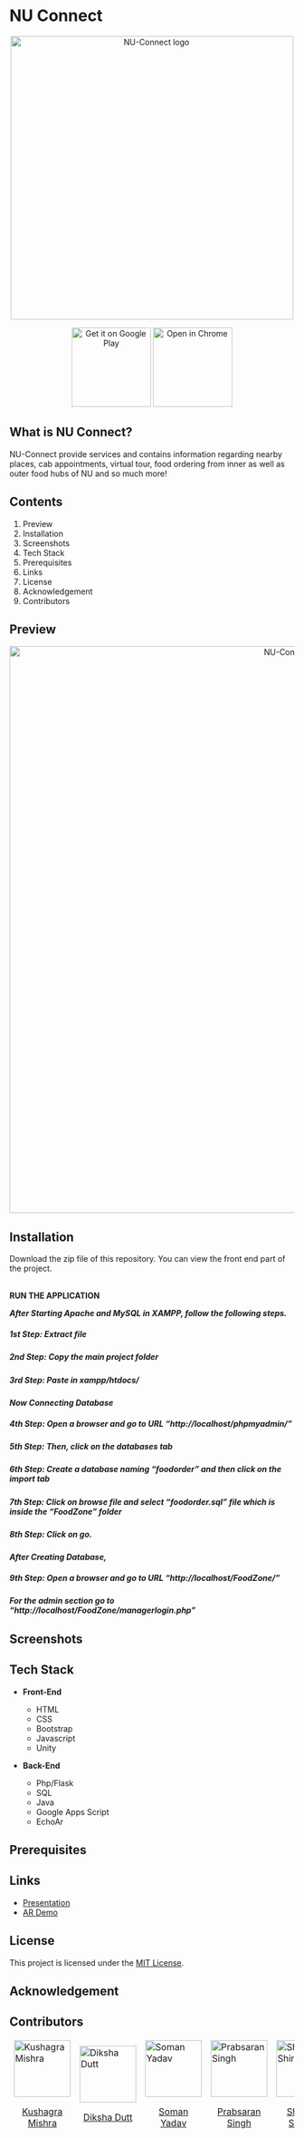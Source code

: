 <h1> NU Connect </h1>

<div align="center">
  <img alt="NU-Connect logo" src="https://i.imgur.com/MGJNqi9.png" width="500px" />
</div>

<p align="center">
  <img alt="Get it on Google Play" title="Google Play" src="http://i.imgur.com/mtGRPuM.png" width="140">
 <img alt="Open in Chrome" title="Chrome" src="https://i.imgur.com/ZIhDtNR.png" width="140">
</p>

##  What is NU Connect?

<div>  
<p>NU-Connect provide services and contains information regarding nearby places, cab appointments, virtual tour, food ordering from inner as well as outer food hubs of NU and so much more!</p>
</div>

## Contents
1. Preview
2. Installation
3. Screenshots
4. Tech Stack
5. Prerequisites
6. Links
7. License
8. Acknowledgement
9. Contributors

 ## Preview
 
 <div align="center">
  <img alt="NU-Connect logo" src="https://i.imgur.com/KuddZoJ.png" width="1000px" />
 </div>


## Installation
Download the zip file of this repository. You can view the front end part of the project.
<br>
<br>

<b>RUN THE APPLICATION</b>

***After Starting Apache and MySQL in XAMPP, follow the following steps.***

##### 1st Step: Extract file

##### 2nd Step: Copy the main project folder

##### 3rd Step: Paste in xampp/htdocs/

 
***Now Connecting Database***

##### 4th Step: Open a browser and go to URL “http://localhost/phpmyadmin/”

##### 5th Step: Then, click on the databases tab

##### 6th Step: Create a database naming “foodorder” and then click on the import tab

##### 7th Step: Click on browse file and select “foodorder.sql” file which is inside the “FoodZone” folder

##### 8th Step: Click on go.

***After Creating Database,***

##### 9th Step: Open a browser and go to URL “http://localhost/FoodZone/”

***For the admin section go to “http://localhost/FoodZone/managerlogin.php”***


## Screenshots

## Tech Stack
* **Front-End**	
	* HTML
	* CSS
	* Bootstrap
	* Javascript
	* Unity

* **Back-End**
	* Php/Flask
	* SQL
	* Java
	* Google Apps Script
	* EchoAr


## Prerequisites
## Links
 - <a href="https://drive.google.com/file/d/19Lw7Lm4AuOa_EAc_3ttaeFA3pedjB1EE/view?usp=sharing"> Presentation </a> 
 - <a href=""> AR Demo </a> </h3>


## License
This project is licensed under the [MIT License](LICENSE).

## Acknowledgement

## Contributors

<table>
	<thead>
	<tr>
		<td>
			<img width="100" alt="Kushagra Mishra" src="https://ideate-zero.github.io/zerobug/images/Kushagra.png" align="center">
			<a href="https://github.com/kushagraup"><p align="center"> Kushagra Mishra </p></a>
			</td>
		<td>
			<img width="100" alt="Diksha Dutt" src="https://i.imgur.com/wnTuh6Y.png" align="center">
			<a href="https://github.com/dikshadutt08"><p align="center"> Diksha Dutt </p></a>
		</td>
		<td>
			<img width="100" alt="Soman Yadav" src="https://i.imgur.com/iD76kAe.png" align="center">
			<a href="https://github.com/somanyadav"><p align="center"> Soman Yadav </p></a>
		</td>
		<td>
			<img width="100" alt="Prabsaran Singh" src="https://ideate-zero.github.io/zerobug/images/Prabsaran.png" align="center">
			<a href="https://github.com/prabsaransingh05"><p align="center"> Prabsaran Singh </p></a>
		</td>
		<td>
			<img width="100" alt="Shailesh Shiroha" src="https://ideate-zero.github.io/zerobug/images/shailesh.png" align="center">
			<a href="https://github.com/shailesh236"><p align="center"> Shailesh Shiroha </p></a>
		</td>
	</tr>
</table>



	
